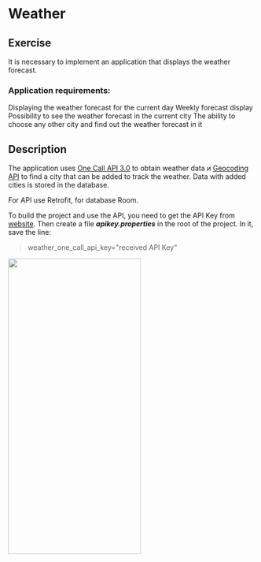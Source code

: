 # Weather

## Exercise
It is necessary to implement an application that displays the weather forecast.

### Application requirements:
Displaying the weather forecast for the current day
Weekly forecast display
Possibility to see the weather forecast in the current city
The ability to choose any other city and find out the weather forecast in it

## Description
The application uses [One Call API 3.0](https://openweathermap.org/api/one-call-3) to obtain weather data и [Geocoding API](https://openweathermap.org/api/geocoding-api) to find a city that can be added to track the weather. Data with added cities is stored in the database.

For API use Retrofit, for database Room.

To build the project and use the API, you need to get the API Key from [website](https://openweathermap.org/api). Then create a file ***apikey.properties*** in the root of the project.
In it, save the line:
>weather_one_call_api_key="received API Key"

<img src="https://user-images.githubusercontent.com/43324144/201521592-67025b45-ea42-4310-9e3a-6bc847ab15fa.jpg" width="270" height="600">
